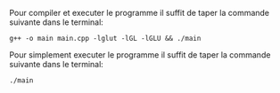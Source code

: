 Pour compiler et executer le programme il suffit de taper la commande suivante dans le terminal:

    g++ -o main main.cpp -lglut -lGL -lGLU && ./main

Pour simplement executer le programme il suffit de taper la commande suivante dans le terminal:

    ./main
